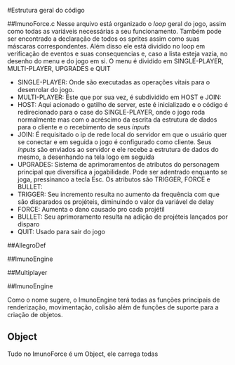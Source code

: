 ﻿#Estrutura geral do código

##ImunoForce.c
Nesse arquivo está organizado o *loop* geral do jogo, assim como todas as variáveis necessárias a seu funcionamento. Também pode ser encontrado a declaração de todos os sprites assim como suas máscaras correspondentes. Além disso ele está dividido no loop em verificação de eventos e suas consequencias e, caso a lista esteja vazia, no desenho do menu e do jogo em si. O menu é dividido em SINGLE-PLAYER, MULTI-PLAYER, UPGRADES e QUIT

* SINGLE-PLAYER: Onde são executadas as operações vitais para o desenrolar do jogo.
* MULTI-PLAYER: Este que por sua vez, é subdividido em HOST e JOIN:
 * HOST: Aqui acionado o gatilho de server, este é inicializado e o código é redirecionado para o case do SINGLE-PLAYER, onde o jogo roda normalmente mas com o acréscimo da escrita da estrutura de dados para o cliente e o recebimento de seus *inputs*
 * JOIN: É requisitado o ip de rede local do servidor em que o usuário quer se conectar e em seguida o jogo é configurado como cliente. Seus *inputs* são enviados ao servidor e ele recebe a estrutura de dados do mesmo, a desenhando na tela logo em seguida
* UPGRADES: Sistema de aprimoramentos de atributos do personagem principal que diversifica a jogabilidade. Pode ser adentrado enquanto se joga, pressinanco a tecla Esc. Os atributos são TRIGGER, FORCE e BULLET:
 * TRIGGER: Seu incremento resulta no aumento da frequência com que são disparados os projéteis, diminuindo o valor da variável de delay
 * FORCE: Aumenta o dano causado pro cada projétil
 * BULLET: Seu aprimoramento resulta na adição de projéteis lançados por disparo
* QUIT: Usado para sair do jogo

##AllegroDef

##ImunoEngine

##Multiplayer

##ImunoEngine

Como o nome sugere, o ImunoEngine terá todas as funções principais de renderização, movimentação, colisão além de funções de suporte para a criação de objetos.

## Object
Tudo no ImunoForce é um Object, ele carrega todas
